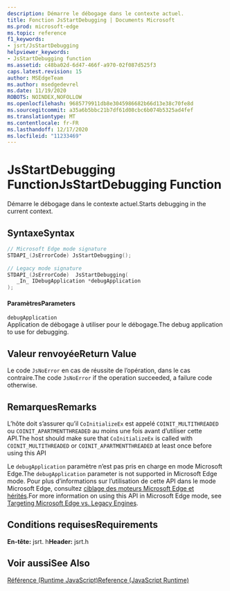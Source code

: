 ```yaml
---
description: Démarre le débogage dans le contexte actuel.
title: Fonction JsStartDebugging | Documents Microsoft
ms.prod: microsoft-edge
ms.topic: reference
f1_keywords:
- jsrt/JsStartDebugging
helpviewer_keywords:
- JsStartDebugging function
ms.assetid: c48ba02d-6d47-466f-a970-02f087d525f3
caps.latest.revision: 15
author: MSEdgeTeam
ms.author: msedgedevrel
ms.date: 11/19/2020
ROBOTS: NOINDEX,NOFOLLOW
ms.openlocfilehash: 9685779911db8e3045986682b66d13e38c70fe8d
ms.sourcegitcommit: a35a6b5bbc21b7df61d08cbc6b074b5325ad4fef
ms.translationtype: MT
ms.contentlocale: fr-FR
ms.lasthandoff: 12/17/2020
ms.locfileid: "11233469"
---
```

# <span data-ttu-id="0f379-103">JsStartDebugging Function</span><span class="sxs-lookup"><span data-stu-id="0f379-103">JsStartDebugging Function</span></span>

<span data-ttu-id="0f379-104">Démarre le débogage dans le contexte actuel.</span><span class="sxs-lookup"><span data-stu-id="0f379-104">Starts debugging in the current context.</span></span>  
  
## <span data-ttu-id="0f379-105">Syntaxe</span><span class="sxs-lookup"><span data-stu-id="0f379-105">Syntax</span></span>  
  
```cpp  
// Microsoft Edge mode signature  
STDAPI_(JsErrorCode) JsStartDebugging();  
  
// Legacy mode signature  
STDAPI_(JsErrorCode)  JsStartDebugging(  
   _In_ IDebugApplication *debugApplication  
);  
```  
  
#### <span data-ttu-id="0f379-106">Paramètres</span><span class="sxs-lookup"><span data-stu-id="0f379-106">Parameters</span></span>  
 `debugApplication`  
 <span data-ttu-id="0f379-107">Application de débogage à utiliser pour le débogage.</span><span class="sxs-lookup"><span data-stu-id="0f379-107">The debug application to use for debugging.</span></span>  
  
## <span data-ttu-id="0f379-108">Valeur renvoyée</span><span class="sxs-lookup"><span data-stu-id="0f379-108">Return Value</span></span>  
 <span data-ttu-id="0f379-109">Le code `JsNoError` en cas de réussite de l’opération, dans le cas contraire.</span><span class="sxs-lookup"><span data-stu-id="0f379-109">The code `JsNoError` if the operation succeeded, a failure code otherwise.</span></span>  
  
## <span data-ttu-id="0f379-110">Remarques</span><span class="sxs-lookup"><span data-stu-id="0f379-110">Remarks</span></span>  
 <span data-ttu-id="0f379-111">L’hôte doit s’assurer qu’il `CoInitializeEx` est appelé `COINIT_MULTITHREADED` ou `COINIT_APARTMENTTHREADED` au moins une fois avant d’utiliser cette API.</span><span class="sxs-lookup"><span data-stu-id="0f379-111">The host should make sure that `CoInitializeEx` is called with `COINIT_MULTITHREADED` or `COINIT_APARTMENTTHREADED` at least once before using this API</span></span>  
  
 <span data-ttu-id="0f379-112">Le `debugApplication` paramètre n’est pas pris en charge en mode Microsoft Edge.</span><span class="sxs-lookup"><span data-stu-id="0f379-112">The `debugApplication` parameter is not supported in Microsoft Edge mode.</span></span> <span data-ttu-id="0f379-113">Pour plus d’informations sur l’utilisation de cette API dans le mode Microsoft Edge, consultez [ciblage des moteurs Microsoft Edge et hérités](../chakra-hosting/targeting-edge-vs-legacy-engines-in-jsrt-apis.md).</span><span class="sxs-lookup"><span data-stu-id="0f379-113">For more information on using this API in Microsoft Edge mode, see [Targeting Microsoft Edge vs. Legacy Engines](../chakra-hosting/targeting-edge-vs-legacy-engines-in-jsrt-apis.md).</span></span>  
  
## <span data-ttu-id="0f379-114">Conditions requises</span><span class="sxs-lookup"><span data-stu-id="0f379-114">Requirements</span></span>  
 <span data-ttu-id="0f379-115">**En-tête:** jsrt. h</span><span class="sxs-lookup"><span data-stu-id="0f379-115">**Header:** jsrt.h</span></span>  
  
## <span data-ttu-id="0f379-116">Voir aussi</span><span class="sxs-lookup"><span data-stu-id="0f379-116">See Also</span></span>  
 [<span data-ttu-id="0f379-117">Référence (Runtime JavaScript)</span><span class="sxs-lookup"><span data-stu-id="0f379-117">Reference (JavaScript Runtime)</span></span>](../chakra-hosting/reference-javascript-runtime.md)
